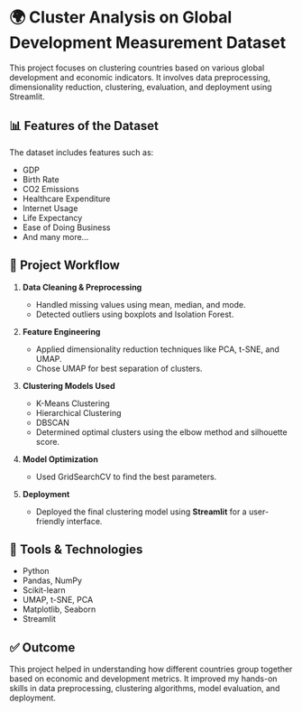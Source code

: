 # 🌍 Cluster Analysis on Global Development Measurement Dataset

This project focuses on clustering countries based on various global development and economic indicators. It involves data preprocessing, dimensionality reduction, clustering, evaluation, and deployment using Streamlit.

## 📊 Features of the Dataset
The dataset includes features such as:
- GDP
- Birth Rate
- CO2 Emissions
- Healthcare Expenditure
- Internet Usage
- Life Expectancy
- Ease of Doing Business
- And many more...

## 🔧 Project Workflow

1. **Data Cleaning & Preprocessing**  
   - Handled missing values using mean, median, and mode.  
   - Detected outliers using boxplots and Isolation Forest.

2. **Feature Engineering**  
   - Applied dimensionality reduction techniques like PCA, t-SNE, and UMAP.  
   - Chose UMAP for best separation of clusters.

3. **Clustering Models Used**  
   - K-Means Clustering  
   - Hierarchical Clustering  
   - DBSCAN  
   - Determined optimal clusters using the elbow method and silhouette score.

4. **Model Optimization**  
   - Used GridSearchCV to find the best parameters.

5. **Deployment**  
   - Deployed the final clustering model using **Streamlit** for a user-friendly interface.

## 🚀 Tools & Technologies
- Python  
- Pandas, NumPy  
- Scikit-learn  
- UMAP, t-SNE, PCA  
- Matplotlib, Seaborn  
- Streamlit

## ✅ Outcome
This project helped in understanding how different countries group together based on economic and development metrics. It improved my hands-on skills in data preprocessing, clustering algorithms, model evaluation, and deployment.
